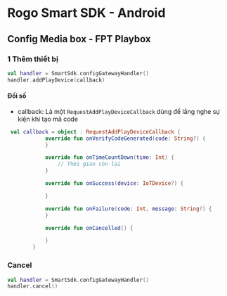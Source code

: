 # Rogo Smart SDK -  Android

## Config Media box - FPT Playbox

### 1 Thêm thiết bị

```kotlin
val handler = SmartSdk.configGatewayHandler()
handler.addPlayDevice(callback)
```
#### Đối số
- callback: Là một ```RequestAddPlayDeviceCallback``` dùng để lắng nghe sự kiện khi tạo mã code

```kotlin
 val callback = object : RequestAddPlayDeviceCallback {
            override fun onVerifyCodeGenerated(code: String?) {
            }

            override fun onTimeCountDown(time: Int) {
                // Thời gian còn lại
            }

            override fun onSuccess(device: IoTDevice?) {

            }

            override fun onFailure(code: Int, message: String?) {
            }

            override fun onCancelled() {

            }
        }
```

### Cancel
```kotlin
val handler = SmartSdk.configGatewayHandler()
handler.cancel()
```

